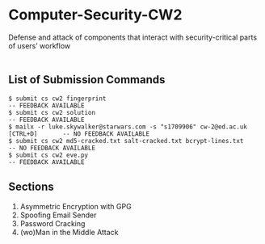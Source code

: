 # Computer-Security-CW2
Defense and attack of components that interact with security-critical parts of users’ workflow
<br>
<br>
## List of Submission Commands
```
$ submit cs cw2 fingerprint                                                       -- FEEDBACK AVAILABLE
$ submit cs cw2 solution                                                          -- FEEDBACK AVAILABLE
$ mailx -r luke.skywalker@starwars.com -s "s1709906" cw-2@ed.ac.uk [CTRL+D]       -- NO FEEDBACK AVAILABLE
$ submit cs cw2 md5-cracked.txt salt-cracked.txt bcrypt-lines.txt                 -- NO FEEDBACK AVAILABLE
$ submit cs cw2 eve.py                                                            -- FEEDBACK AVAILABLE
```

## Sections
1. Asymmetric Encryption with GPG
2. Spoofing Email Sender
3. Password Cracking
4. (wo)Man in the Middle Attack

